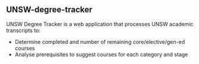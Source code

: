 ## UNSW-degree-tracker

UNSW Degree Tracker is a web application that processes UNSW academic transcripts to:
* Determine completed and number of remaining core/elective/gen-ed courses
* Analyse prerequisites to suggest courses for each category and stage
